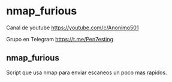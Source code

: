 # nmap_furious

Canal de youtube  https://youtube.com/c/Anonimo501

Grupo en Telegram https://t.me/Pen7esting

## nmap_furious

Script que usa nmap para enviar escaneos un poco mas rapidos.

